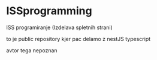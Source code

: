 # ISSprogramming
ISS programiranje (Izdelava spletnih strani)

to je public repository
kjer pac delamo z nestJS typescript

avtor tega nepoznan
